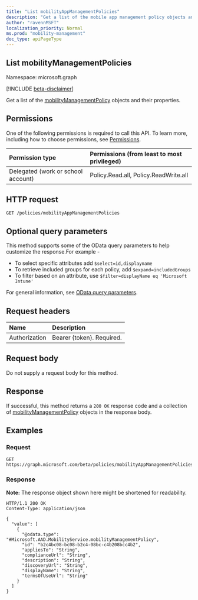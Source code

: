 ```yaml
---
title: "List mobilityAppManagementPolicies"
description: "Get a list of the mobile app management policy objects and their properties."
author: "ravennMSFT"
localization_priority: Normal
ms.prod: "mobility-management"
doc_type: apiPageType
---
```


## List mobilityManagementPolicies

Namespace: microsoft.graph

[!INCLUDE [beta-disclaimer](../../includes/beta-disclaimer.md)]

Get a list of the [mobilityManagementPolicy](../resources/mobilitymanagementpolicy.md) objects and their properties.

## Permissions

One of the following permissions is required to call this API. To learn more, including how to choose permissions, see [Permissions](/graph/permissions-reference).

|Permission type|Permissions (from least to most privileged)|
|:---|:---|
|Delegated (work or school account)|Policy.Read.all, Policy.ReadWrite.all|

## HTTP request

``` http
GET /policies/mobilityAppManagementPolicies
```

## Optional query parameters

This method supports some of the OData query parameters to help customize the response.For example - 

- To select specific attributes add `$select=id,displayname`
- To retrieve included groups for each policy, add `$expand=includedGroups`
- To filter based on an attribute, use
`$filter=displayName eq 'Microsoft Intune'`

For general information, see [OData query parameters](/graph/query-parameters).

## Request headers

|Name|Description|
|:---|:---|
|Authorization|Bearer {token}. Required.|

## Request body

Do not supply a request body for this method.

## Response

If successful, this method returns a `200 OK` response code and a collection of [mobilityManagementPolicy](../resources/mobilitymanagementpolicy.md) objects in the response body.

## Examples

### Request

<!-- {
  "blockType": "request",
  "name": "list_mobilitymanagementpolicy"
}
-->

``` http
GET https://graph.microsoft.com/beta/policies/mobilityAppManagementPolicies
```


### Response

**Note:** The response object shown here might be shortened for readability.
<!-- {
  "blockType": "response",
  "truncated": true,
  "@odata.type": "Collection(Microsoft.AAD.MobilityService.mobilityManagementPolicy)"
}
-->

``` http
HTTP/1.1 200 OK
Content-Type: application/json

{
  "value": [
    {
      "@odata.type": "#Microsoft.AAD.MobilityService.mobilityManagementPolicy",
      "id": "b2c4bc08-bc08-b2c4-08bc-c4b208bcc4b2",
      "appliesTo": "String",
      "complianceUrl": "String",
      "description": "String",
      "discoveryUrl": "String",
      "displayName": "String",
      "termsOfUseUrl": "String"
    }
  ]
}
```
